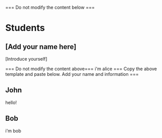 === Do not modify the content below ===
# Students
## [Add your name here]
[Introduce yourself]

=== Do not modify the content above===
i'm alice
=== Copy the above template and paste below. Add your name and information ===
## John
hello!


## Bob
i'm bob